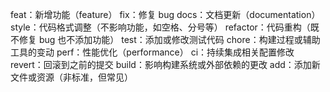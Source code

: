 feat：新增功能（feature）
fix：修复 bug
docs：文档更新（documentation）
style：代码格式调整（不影响功能，如空格、分号等）
refactor：代码重构（既不修复 bug 也不添加功能）
test：添加或修改测试代码
chore：构建过程或辅助工具的变动
perf：性能优化（performance）
ci：持续集成相关配置修改
revert：回滚到之前的提交
build：影响构建系统或外部依赖的更改
add：添加新文件或资源（非标准，但常见）